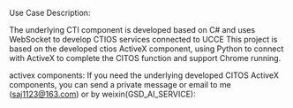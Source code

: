 Use Case Description:

The underlying CTI component is developed based on C# and uses WebSocket to develop CTIOS services connected to UCCE
This project is based on the developed ctios ActiveX component, using Python to connect with ActiveX to complete the CITOS function and support Chrome running.

activex components:
If you need the underlying developed CITOS ActiveX components, you can send a private message or email to me (saj1123@163.com) or by weixin(GSD_AI_SERVICE): 
